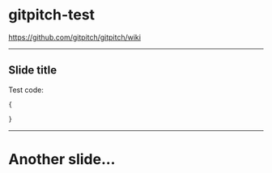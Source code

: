 # gitpitch-test


https://github.com/gitpitch/gitpitch/wiki

---

## Slide title

Test code: 

```Python
{

}
```

---
# Another slide...
